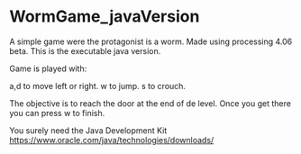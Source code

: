 # WormGame_javaVersion
A simple game were the protagonist is a worm. Made using processing 4.06 beta.
This is the executable java version.

Game is played with:

a,d to move left or right. w to jump. s to crouch.

The objective is to reach the door at the end of de level. Once you get there you can press w to finish.

You surely need the Java Development Kit https://www.oracle.com/java/technologies/downloads/


